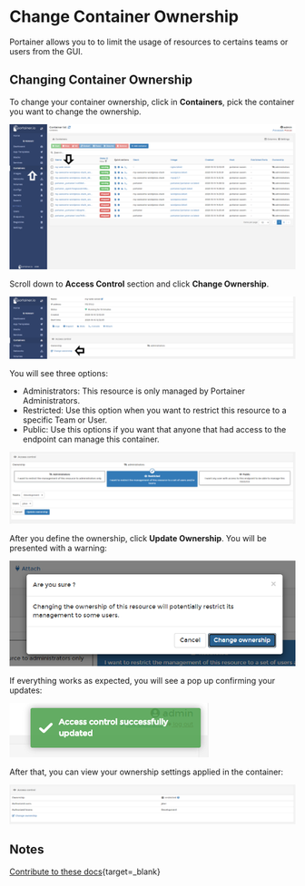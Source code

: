 # Change Container Ownership

Portainer allows you to to limit the usage of resources to certains teams or users from the GUI.

## Changing Container Ownership

To change your container ownership, click in <b>Containers</b>, pick the container you want to change the ownership. 

![ownership](assets/ownership-1.png)

Scroll down to <b>Access Control</b> section and click <b>Change Ownership</b>. 

![ownership](assets/ownership-2.png)

You will see three options:

* Administrators: This resource is only managed by Portainer Administrators.
* Restricted: Use this option when you want to restrict this resource to a specific Team or User.
* Public: Use this options if you want that anyone that had access to the endpoint can manage this container.

![ownership](assets/ownership-3.png)

After you define the ownership, click <b>Update Ownership</b>. You will be presented with a warning:

![ownership](assets/ownership-4.png)

If everything works as expected, you will see a pop up confirming your updates:

![ownership](assets/ownership-5.png)

After that, you can view your ownership settings applied in the container:

![ownership](assets/ownership-6.png)

## Notes

[Contribute to these docs](https://github.com/portainer/portainer-docs/blob/master/contributing.md){target=_blank}